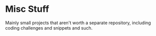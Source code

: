 Misc Stuff
====

Mainly small projects that aren't worth a separate repository, including
coding challenges and snippets and such.

